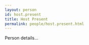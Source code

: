 ```yaml
---
layout: person
id: host.present
title: Host Present
permalink: people/host.present.html
---
```


Person details...